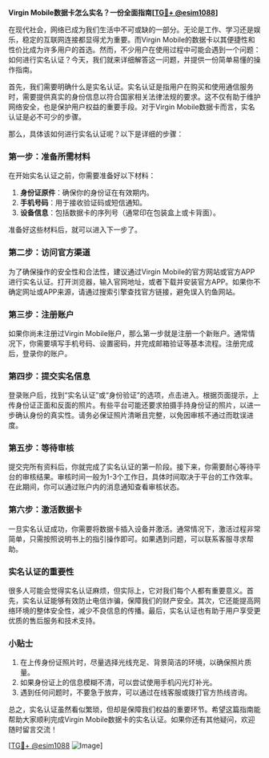 **Virgin Mobile数据卡怎么实名？一份全面指南[[TG💪+ @esim1088](https://t.me/s/esim1088)]**

在现代社会，网络已成为我们生活中不可或缺的一部分。无论是工作、学习还是娱乐，稳定的互联网连接都显得尤为重要。而Virgin Mobile的数据卡以其便捷性和性价比成为许多用户的首选。然而，不少用户在使用过程中可能会遇到一个问题：如何进行实名认证？今天，我们就来详细解答这一问题，并提供一份简单易懂的操作指南。

首先，我们需要明确什么是实名认证。实名认证是指用户在购买和使用通信服务时，需要提供真实的身份信息以符合国家相关法律法规的要求。这不仅有助于维护网络安全，也是保护用户权益的重要手段。对于Virgin Mobile数据卡而言，实名认证是必不可少的步骤。

那么，具体该如何进行实名认证呢？以下是详细的步骤：

### 第一步：准备所需材料

在开始实名认证之前，你需要准备好以下材料：
1. **身份证原件**：确保你的身份证在有效期内。
2. **手机号码**：用于接收验证码或短信通知。
3. **设备信息**：包括数据卡的序列号（通常印在包装盒上或卡背面）。

准备好这些材料后，就可以进入下一步了。

### 第二步：访问官方渠道

为了确保操作的安全性和合法性，建议通过Virgin Mobile的官方网站或官方APP进行实名认证。打开浏览器，输入官网地址，或者下载并安装官方APP。如果你不确定网址或APP来源，请通过搜索引擎查找官方链接，避免误入钓鱼网站。

### 第三步：注册账户

如果你尚未注册过Virgin Mobile账户，那么第一步就是注册一个新账户。通常情况下，你需要填写手机号码、设置密码，并完成邮箱验证等基本流程。注册完成后，登录你的账户。

### 第四步：提交实名信息

登录账户后，找到“实名认证”或“身份验证”的选项，点击进入。根据页面提示，上传身份证正面和反面的照片。有些平台可能还要求拍摄手持身份证的照片，以进一步确认身份的真实性。请务必保证照片清晰且完整，以免因审核不通过而耽误进度。

### 第五步：等待审核

提交完所有资料后，你就完成了实名认证的第一阶段。接下来，你需要耐心等待平台的审核结果。审核时间一般为1-3个工作日，具体时间取决于平台的工作效率。在此期间，你可以通过账户内的消息通知查看审核状态。

### 第六步：激活数据卡

一旦实名认证成功，你需要将数据卡插入设备并激活。通常情况下，激活过程非常简单，只需按照说明书上的指引操作即可。如果遇到问题，可以联系客服寻求帮助。

### 实名认证的重要性

很多人可能会觉得实名认证麻烦，但实际上，它对我们每个人都有重要意义。首先，实名认证能够有效防止电信诈骗，保障我们的财产安全。其次，它还能提高网络环境的整体安全性，减少不良信息的传播。最后，实名认证也有助于用户享受更优质的售后服务和技术支持。

### 小贴士

1. 在上传身份证照片时，尽量选择光线充足、背景简洁的环境，以确保照片质量。
2. 如果身份证上的信息模糊不清，可以尝试使用手机闪光灯补光。
3. 遇到任何问题时，不要急于放弃，可以通过在线客服或拨打官方热线咨询。

总之，实名认证虽然看似繁琐，但却是保障我们权益的重要环节。希望这篇指南能帮助大家顺利完成Virgin Mobile数据卡的实名认证。如果你还有其他疑问，欢迎随时留言交流！

[[TG💪+ @esim1088](https://t.me/s/esim1088) ![Image](https://i.postimg.cc/4NQfJmqS/Snipaste-2025-05-13-00-14-12.png)]